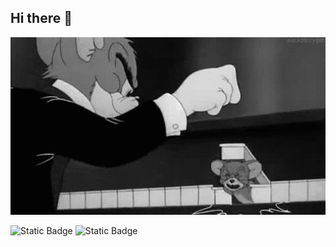 ## Hi there 👋

<img src='https://github.com/Danieekiza/Danieekiza/blob/main/f9d1ff6fbc25671f528b4e992ffd7836d427121632718af1d0d957ef3e47372c.gif' alt="The Unlimited" width="600">


![Static Badge](https://img.shields.io/badge/py-python-orange?style=plastic&logo=python)
![Static Badge](https://img.shields.io/badge/-jupyter-black?style=plastic&logo=jupyter)
